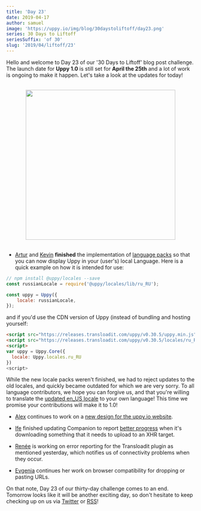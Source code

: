 ```yaml
---
title: 'Day 23'
date: 2019-04-17
author: samuel
image: 'https://uppy.io/img/blog/30daystoliftoff/day23.png'
series: 30 Days to Liftoff
seriesSuffix: 'of 30'
slug: '2019/04/liftoff/23'
---
```


Hello and welcome to Day 23 of our '30 Days to Liftoff' blog post challenge. The
launch date for **Uppy 1.0** is still set for **April the 25th** and a lot of
work is ongoing to make it happen. Let's take a look at the updates for today!

<center><br /><img width="400" src="/img/blog/30daystoliftoff/day23.png" /><br /><br /></center>

<!--truncate-->

- [Artur](https://github.com/arturi) and [Kevin](https://github.com/kvz)
  **finished** the implementation of
  [language packs](https://github.com/transloadit/uppy/pull/1443) so that you
  can now display Uppy in your (user's) local Language. Here is a quick example
  on how it is intended for use:

```js
// npm install @uppy/locales --save
const russianLocale = require('@uppy/locales/lib/ru_RU');

const uppy = Uppy({
	locale: russianLocale,
});
```

and if you'd use the CDN version of Uppy (instead of bundling and hosting
yourself:

```html
<script src="https://releases.transloadit.com/uppy/v0.30.5/uppy.min.js"></script>
<script src="https://releases.transloadit.com/uppy/v0.30.5/locales/ru_RU.min.js"></script>
<script>
var uppy = Uppy.Core({
  locale: Uppy.locales.ru_RU
})
<script>
```

While the new locale packs weren't finished, we had to reject updates to the old
locales, and quickly became outdated for which we are very sorry. To all
language contributors, we hope you can forgive us, and that you're willing to
translate the
[updated en_US locale](https://github.com/transloadit/uppy/blob/master/packages/%40uppy/locales/src/en_US.js)
to your own language! This time we promise your contributions will make it to
1.0!

- [Alex](https://github.com/nqst) continues to work on a
  [new design for the uppy.io website](https://github.com/transloadit/uppy/pull/1452).

- [Ife](https://github.com/ifedapoolarewaju) finished updating Companion to
  report [better progress](https://github.com/transloadit/uppy/pull/1454) when
  it's downloading something that it needs to upload to an XHR target.

- [Renée](https://github.com/goto-bus-stop) is working on error reporting for
  the Transloadit plugin as mentioned yesterday, which notifies us of
  connectivity problems when they occur.

- [Evgenia](https://github.com/lakesare) continues her work on browser
  compatibility for dropping or pasting URLs.

On that note, Day 23 of our thirty-day challenge comes to an end. Tomorrow looks
like it will be another exciting day, so don't hesitate to keep checking up on
us via [Twitter](https://twitter.com/uppy_io) or
[RSS](https://uppy.io/atom.xml)!
